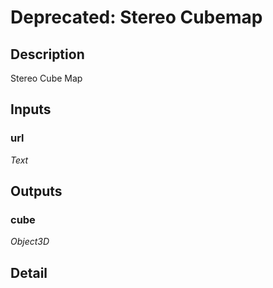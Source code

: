 # Deprecated: Stereo Cubemap

## Description
Stereo Cube Map

## Inputs
### url

*Text*



## Outputs
### cube

*Object3D*



## Detail

